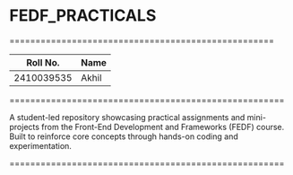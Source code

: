 # FEDF_PRACTICALS

===================================================

| Roll No.   | Name             |
|------------|------------------|
| 2410039535 | Akhil            |

=====================================================

A student-led repository showcasing practical assignments and mini-projects from the Front-End Development and Frameworks (FEDF) course. Built to reinforce core concepts through hands-on coding and experimentation.

=====================================================

